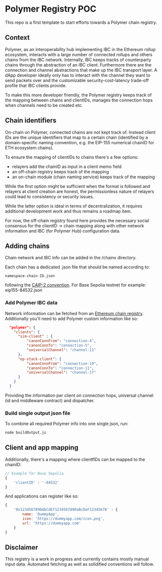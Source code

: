 # Polymer Registry POC

This repo is a first template to start efforts towards a Polymer chain registry.

## Context

Polymer, as an interoperability hub implementing IBC in the Ethereum rollup ecosystem, interacts with a large number of connected rollups and others chains from the IBC network. Internally, IBC keeps tracks of counterparty chains through the abstraction of an IBC client. Furthermore there are the connection and channel abstractions that make up the IBC transport layer. A dApp developer ideally only has to interact with the channel they want to send packets over and the customizable security-cost-latency trade-off profile that IBC clients provide.

To make this more developer friendly, the Polymer registry keeps track of the mapping between chains and clientIDs, manages the connection hops when channels need to be created etc.

## Chain identifiers

On-chain on Polymer, connected chains are not kept track of. Instead client IDs are the unique identifiers that map to a certain chain (identified by a domain-specific naming convention, e.g. the EIP-155 numerical chainID for ETH ecosystem chains).

To ensure the mapping of clientIDs to chains there's a few options:

- relayers add the chainID as input in a client memo field
- an off-chain registry keeps track of the mapping
- an on-chain module (chain naming service) keeps track of the mapping

While the first option might be sufficient when the format is followed and relayers at client creation are honest, the permissionless nature of relayers could lead to consistency or security issues.

While the latter option is ideal in terms of decentralization, it requires additional development work and thus remains a roadmap item.

For now, the off-chain registry found here provides the necessary social consensus for the clientID -> chain mapping along with other network information and IBC (for Polymer Hub) configuration data.

## Adding chains

Chain network and IBC info can be added in the /chains directory.

Each chain has a dedicated .json file that should be named according to:

`namespace-chain-ID.json`

following the [CAIP-2 convention](https://chainagnostic.org/CAIPs/caip-2). For Base Sepolia testnet for example: eip155-84532.json

### Add Polymer IBC data

Network information can be fetched from an [Ethereum chain registry](https://github.com/ethereum-lists/chains/tree/master/_data/chains). Additionally you'll need to add Polymer custom information like so:

```json
  "polymer": {
    "clients": {
      "sim-client" : {
          "canonConnFrom": "connection-4",
          "canonConnTo": "connection-5",
          "universalChannel": "channel-11"
      },
      "op-stack-client": {
          "canonConnFrom": "connection-10",
          "canonConnTo": "connection-11",
          "universalChannel": "channel-17"
      }
    }
  }
  ```
Providing the information per client on connection hops, universal channel (id and middleware contract) and dispatcher.

### Build single output json file

To combine all required Polymer info into one single json, run:

```sh
node buildOutput.js
```

## Client and app mapping

Additionally, there's a mapping where clientfIDs can be mapped to the chainID:
```js
// Example for Base Sepolia
{
    'clientID' : '-84532'
}
```

And applications can register like so:
```js
{
    '0x1234567890AbCdEf1234567890aBcDeF12345678' : {
        name: 'DummyApp',
        icon: 'https://dummyapp.com/icon.png',
        url: 'https://dummyapp.com'
    }
}
```

## Disclaimer

This registry is a work in progress and currently contains mostly manual input data. Automated fetching as well as solidified conventions will follow.


